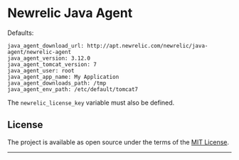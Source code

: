 Newrelic Java Agent
===================

Defaults:

```
java_agent_download_url: http://apt.newrelic.com/newrelic/java-agent/newrelic-agent
java_agent_version: 3.12.0
java_agent_tomcat_version: 7
java_agent_user: root
java_agent_app_name: My Application
java_agent_downloads_path: /tmp
java_agent_env_path: /etc/default/tomcat7
```

The `newrelic_license_key` variable must also be defined.

License
---

The project is available as open source under the terms of the [MIT License](http://opensource.org/licenses/MIT).

---
